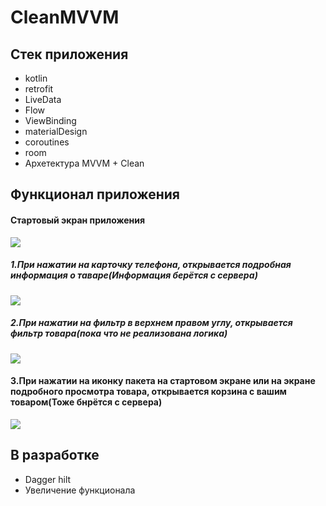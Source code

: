 # CleanMVVM
## Стек приложения
+ kotlin
+ retrofit
+ LiveData
+ Flow
+ ViewBinding
+ materialDesign
+ coroutines
+ room
+ Архетектура MVVM + Clean

## Функционал приложения
#### Стартовый экран приложения
![](https://github.com/anton8k21/images/blob/main/my%20work/Home_store.png?raw=true) 

##### 1.При нажатии на карточку телефона, открывается подробная информация о таваре(Информация берётся с сервера)
![](https://github.com/anton8k21/images/blob/main/my%20work/DETAILS.png?raw=true)

##### 2.При нажатии на фильтр в верхнем правом углу, открывается фильтр товара(пока что не реализована логика)
![](https://github.com/anton8k21/images/blob/main/my%20work/FILTERS.png?raw=true)

#### 3.При нажатии на иконку пакета на стартовом экране или на экране подробного просмотра товара, открывается корзина с вашим товаром(Тоже бнрётся с сервера)
![](https://github.com/anton8k21/images/blob/main/my%20work/CART.png?raw=true)

## В разработке
+ Dagger hilt
+ Увеличение функционала
